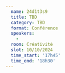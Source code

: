 ```yaml
---
  name: 24d1t3s9
  title: TBD
  category: TBD
  format: Conférence
  speakers: 
    - 
  room: Créativité
  slot: 10/10/2024
  time_start: '17h45'
  time_end: '18h30'
---
```

